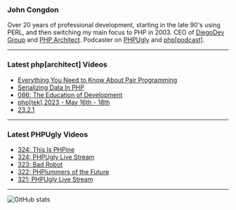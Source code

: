 ### John Congdon

Over 20 years of professional development, starting in the late 90's using PERL, and then switching my main focus to PHP in 2003.
CEO of [DiegoDev Group][ws_diegodev] and [PHP Architect][ws_phparch].
Podcaster on [PHPUgly][ws_phpugly] and [php[podcast]][ws_phparch].

---

### Latest php[architect] Videos
<!-- PHPARCHITECT:START -->
- [Everything You Need to Know About Pair Programming](https://www.youtube.com/watch?v=86i6Sy2Nlm8)
- [Serializing Data In PHP](https://www.youtube.com/watch?v=mLKnTmwc7lY)
- [086: The Education of Development](https://www.youtube.com/watch?v=dHt9Mm6CtRw)
- [php[tek] 2023  - May 16th - 18th](https://www.youtube.com/watch?v=BY-eK3Szfus)
- [23.2.1](https://www.youtube.com/watch?v=nJxZ2xO5y2U)
<!-- PHPARCHITECT:END -->

---

### Latest PHPUgly Videos
<!-- PHPUGLY:START -->
- [324: This Is PHPine](https://www.youtube.com/watch?v=1W9kEwh-nMQ)
- [324: PHPUgly Live Stream](https://www.youtube.com/watch?v=jA8vl4fmd94)
- [323: Bad Robot](https://www.youtube.com/watch?v=JQM5u6BHirc)
- [322: PHPlummers of the Future](https://www.youtube.com/watch?v=-MbY4AFd-u0)
- [321: PHPUgly Live Stream](https://www.youtube.com/watch?v=F2sNRIXskpM)
<!-- PHPUGLY:END -->

---

![GitHub stats](https://github-readme-stats.vercel.app/api?username=johncongdon&show_icons=true&hide_border=true&hide=stars&count_private=true)  


[ws_diegodev]: https://www.diegodev.com
[ws_phparch]: https://www.phparch.com
[ws_phpugly]: https://www.phpugly.com
